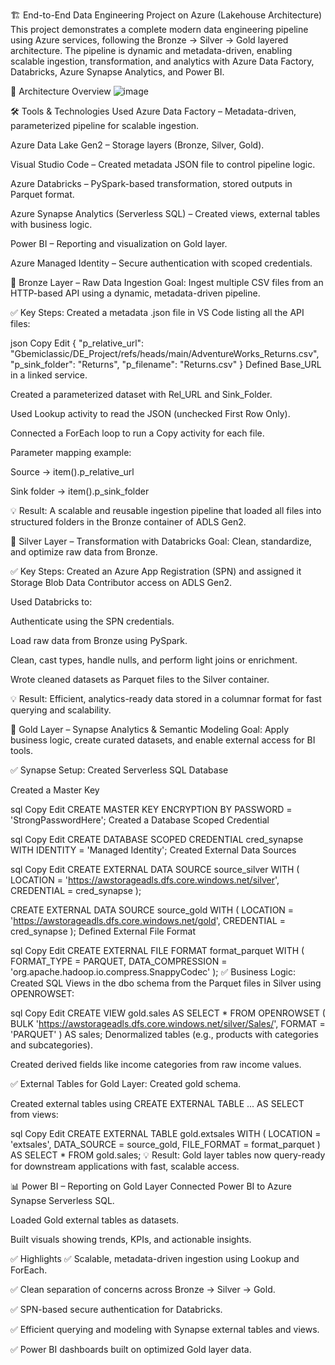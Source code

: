 🏗️ End-to-End Data Engineering Project on Azure (Lakehouse Architecture)
This project demonstrates a complete modern data engineering pipeline using Azure services, following the Bronze → Silver → Gold layered architecture. The pipeline is dynamic and metadata-driven, enabling scalable ingestion, transformation, and analytics with Azure Data Factory, Databricks, Azure Synapse Analytics, and Power BI.

📌 Architecture Overview
![image](https://github.com/user-attachments/assets/bb65ab28-456e-47b7-9b13-dd2b60ca620a)


🛠️ Tools & Technologies Used
Azure Data Factory – Metadata-driven, parameterized pipeline for scalable ingestion.

Azure Data Lake Gen2 – Storage layers (Bronze, Silver, Gold).

Visual Studio Code – Created metadata JSON file to control pipeline logic.

Azure Databricks – PySpark-based transformation, stored outputs in Parquet format.

Azure Synapse Analytics (Serverless SQL) – Created views, external tables with business logic.

Power BI – Reporting and visualization on Gold layer.

Azure Managed Identity – Secure authentication with scoped credentials.

🔸 Bronze Layer – Raw Data Ingestion
Goal: Ingest multiple CSV files from an HTTP-based API using a dynamic, metadata-driven pipeline.

✅ Key Steps:
Created a metadata .json file in VS Code listing all the API files:

json
Copy
Edit
{
  "p_relative_url": "Gbemiclassic/DE_Project/refs/heads/main/AdventureWorks_Returns.csv",
  "p_sink_folder": "Returns",
  "p_filename": "Returns.csv"
}
Defined Base_URL in a linked service.

Created a parameterized dataset with Rel_URL and Sink_Folder.

Used Lookup activity to read the JSON (unchecked First Row Only).

Connected a ForEach loop to run a Copy activity for each file.

Parameter mapping example:

Source → item().p_relative_url

Sink folder → item().p_sink_folder

💡 Result: A scalable and reusable ingestion pipeline that loaded all files into structured folders in the Bronze container of ADLS Gen2.

🥈 Silver Layer – Transformation with Databricks
Goal: Clean, standardize, and optimize raw data from Bronze.

✅ Key Steps:
Created an Azure App Registration (SPN) and assigned it Storage Blob Data Contributor access on ADLS Gen2.

Used Databricks to:

Authenticate using the SPN credentials.

Load raw data from Bronze using PySpark.

Clean, cast types, handle nulls, and perform light joins or enrichment.

Wrote cleaned datasets as Parquet files to the Silver container.

💡 Result: Efficient, analytics-ready data stored in a columnar format for fast querying and scalability.

🥇 Gold Layer – Synapse Analytics & Semantic Modeling
Goal: Apply business logic, create curated datasets, and enable external access for BI tools.

✅ Synapse Setup:
Created Serverless SQL Database

Created a Master Key

sql
Copy
Edit
CREATE MASTER KEY ENCRYPTION BY PASSWORD = 'StrongPasswordHere';
Created a Database Scoped Credential

sql
Copy
Edit
CREATE DATABASE SCOPED CREDENTIAL cred_synapse
WITH IDENTITY = 'Managed Identity';
Created External Data Sources

sql
Copy
Edit
CREATE EXTERNAL DATA SOURCE source_silver
WITH (
    LOCATION = 'https://awstorageadls.dfs.core.windows.net/silver',
    CREDENTIAL = cred_synapse
);

CREATE EXTERNAL DATA SOURCE source_gold
WITH (
    LOCATION = 'https://awstorageadls.dfs.core.windows.net/gold',
    CREDENTIAL = cred_synapse
);
Defined External File Format

sql
Copy
Edit
CREATE EXTERNAL FILE FORMAT format_parquet
WITH (
    FORMAT_TYPE = PARQUET,
    DATA_COMPRESSION = 'org.apache.hadoop.io.compress.SnappyCodec'
);
✅ Business Logic:
Created SQL Views in the dbo schema from the Parquet files in Silver using OPENROWSET:

sql
Copy
Edit
CREATE VIEW gold.sales AS
SELECT *
FROM OPENROWSET (
    BULK 'https://awstorageadls.dfs.core.windows.net/silver/Sales/',
    FORMAT = 'PARQUET'
) AS sales;
Denormalized tables (e.g., products with categories and subcategories).

Created derived fields like income categories from raw income values.

✅ External Tables for Gold Layer:
Created gold schema.

Created external tables using CREATE EXTERNAL TABLE ... AS SELECT from views:

sql
Copy
Edit
CREATE EXTERNAL TABLE gold.extsales
WITH (
    LOCATION = 'extsales',
    DATA_SOURCE = source_gold,
    FILE_FORMAT = format_parquet
) AS
SELECT * FROM gold.sales;
💡 Result: Gold layer tables now query-ready for downstream applications with fast, scalable access.

📊 Power BI – Reporting on Gold Layer
Connected Power BI to Azure Synapse Serverless SQL.

Loaded Gold external tables as datasets.

Built visuals showing trends, KPIs, and actionable insights.

✅ Highlights
✅ Scalable, metadata-driven ingestion using Lookup and ForEach.

✅ Clean separation of concerns across Bronze → Silver → Gold.

✅ SPN-based secure authentication for Databricks.

✅ Efficient querying and modeling with Synapse external tables and views.

✅ Power BI dashboards built on optimized Gold layer data.
